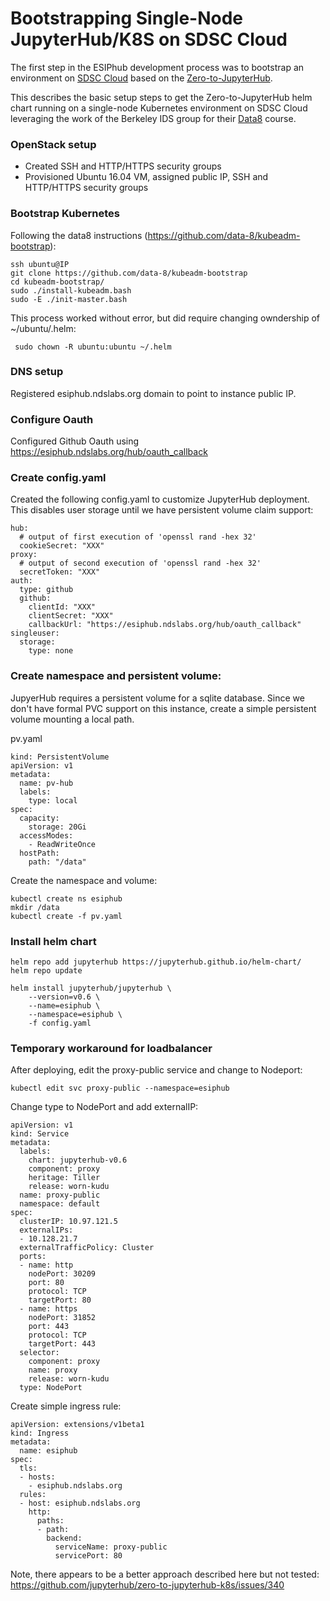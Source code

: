 
# Bootstrapping Single-Node JupyterHub/K8S on SDSC Cloud

The first step in the ESIPhub development process was to bootstrap an environment on [SDSC Cloud](http://dashboard.cloud.sdsc.edu/) based on the [Zero-to-JupyterHub](https://zero-to-jupyterhub.readthedocs.io/en/latest/).

This describes the basic setup steps to get the Zero-to-JupyterHub helm chart running on a single-node Kubernetes environment on SDSC Cloud leveraging the work of the Berkeley IDS group for their [Data8](https://github.com/data-8/) course.

### OpenStack setup
* Created SSH and HTTP/HTTPS security groups
* Provisioned Ubuntu 16.04 VM, assigned public IP, SSH and HTTP/HTTPS security groups

### Bootstrap Kubernetes

Following the data8 instructions (https://github.com/data-8/kubeadm-bootstrap):

```
ssh ubuntu@IP
git clone https://github.com/data-8/kubeadm-bootstrap
cd kubeadm-bootstrap/
sudo ./install-kubeadm.bash
sudo -E ./init-master.bash
```

This process worked without error, but did require changing owndership of ~/ubuntu/.helm:

```
 sudo chown -R ubuntu:ubuntu ~/.helm
```

### DNS setup

Registered esiphub.ndslabs.org domain to point to instance public IP.

### Configure Oauth

Configured Github Oauth using https://esiphub.ndslabs.org/hub/oauth_callback

### Create config.yaml

Created the following config.yaml to customize JupyterHub deployment. This disables user storage until we have persistent volume claim support:
```
hub:
  # output of first execution of 'openssl rand -hex 32'
  cookieSecret: "XXX"
proxy:
  # output of second execution of 'openssl rand -hex 32'
  secretToken: "XXX"
auth:
  type: github
  github:
    clientId: "XXX"
    clientSecret: "XXX"
    callbackUrl: "https://esiphub.ndslabs.org/hub/oauth_callback"
singleuser:
  storage:
    type: none
```

### Create namespace and persistent volume:

JupyerHub requires a persistent volume for a sqlite database.  Since we don't have formal PVC support on this instance, create a simple persistent volume mounting a local path. 

pv.yaml
```
kind: PersistentVolume
apiVersion: v1
metadata:
  name: pv-hub
  labels:
    type: local
spec:
  capacity:
    storage: 20Gi
  accessModes:
    - ReadWriteOnce
  hostPath:
    path: "/data"
```

Create the namespace and volume:
```
kubectl create ns esiphub
mkdir /data
kubectl create -f pv.yaml
```


### Install helm chart

```
helm repo add jupyterhub https://jupyterhub.github.io/helm-chart/
helm repo update

helm install jupyterhub/jupyterhub \
    --version=v0.6 \
    --name=esiphub \
    --namespace=esiphub \
    -f config.yaml
```

### Temporary workaround for loadbalancer

After deploying, edit the proxy-public service and change to Nodeport:

```
kubectl edit svc proxy-public --namespace=esiphub
```
Change type to NodePort and add externalIP:
```
apiVersion: v1
kind: Service
metadata:
  labels:
    chart: jupyterhub-v0.6
    component: proxy
    heritage: Tiller
    release: worn-kudu
  name: proxy-public
  namespace: default
spec:
  clusterIP: 10.97.121.5
  externalIPs:
  - 10.128.21.7
  externalTrafficPolicy: Cluster
  ports:
  - name: http
    nodePort: 30209
    port: 80
    protocol: TCP
    targetPort: 80
  - name: https
    nodePort: 31852
    port: 443
    protocol: TCP
    targetPort: 443
  selector:
    component: proxy
    name: proxy
    release: worn-kudu
  type: NodePort
```

Create simple ingress rule:
```
apiVersion: extensions/v1beta1
kind: Ingress
metadata:
  name: esiphub
spec:
  tls:
  - hosts:
    - esiphub.ndslabs.org
  rules:
  - host: esiphub.ndslabs.org
    http:
      paths:
      - path:
        backend:
          serviceName: proxy-public
          servicePort: 80
```

Note, there appears to be a better approach described here but not tested:
https://github.com/jupyterhub/zero-to-jupyterhub-k8s/issues/340
